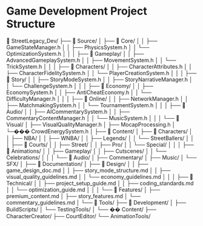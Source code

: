 # Game Development Project Structure

📁 StreetLegacy_Dev/
├── 📁 Source/
│   ├── 📁 Core/
│   │   ├── GameStateManager.h
│   │   ├── PhysicsSystem.h
│   │   └── OptimizationSystem.h
│   │
│   ├── 📁 Gameplay/
│   │   ├── AdvancedGameplaySystem.h
│   │   ├── MovementSystem.h
│   │   └── TrickSystem.h
│   │
│   ├── 📁 Characters/
│   │   ├── CharacterAttributes.h
│   │   ├── CharacterFidelitySystem.h
│   │   └── PlayerCreationSystem.h
│   │
│   ├── 📁 Story/
│   │   ├── StoryModeSystem.h
│   │   ├── StoryNarrativeManager.h
│   │   └── ChallengeSystem.h
│   │
│   ├── 📁 Economy/
│   │   ├── EconomySystem.h
│   │   ├── AntiCheatEconomy.h
│   │   └── DifficultyManager.h
│   │
│   ├── 📁 Online/
│   │   ├── NetworkManager.h
│   │   ├── MatchmakingSystem.h
│   │   └── TournamentSystem.h
│   │
│   ├── 📁 Audio/
│   │   ├── AICommentarySystem.h
│   │   ├── CommentaryContentManager.h
│   │   └── MusicSystem.h
│   │
│   └── 📁 Visual/
│       ├── VisualQualityManager.h
│       ├── MocapProcessing.h
│       └─��� CrowdEnergySystem.h
│
├── 📁 Content/
│   ├── 📁 Characters/
│   │   ├── NBA/
│   │   ├── WNBA/
│   │   ├── Legends/
│   │   └── StreetBallers/
│   │
│   ├── 📁 Courts/
│   │   ├── Street/
│   │   ├── Pro/
│   │   └── Special/
│   │
│   ├── 📁 Animations/
│   │   ├── Gameplay/
│   │   ├── Cutscenes/
│   │   └── Celebrations/
│   │
│   └── 📁 Audio/
│       ├── Commentary/
│       ├── Music/
│       └── SFX/
│
├── 📁 Documentation/
│   ├── 📁 Design/
│   │   ├── game_design_doc.md
│   │   ├── story_mode_structure.md
│   │   ├── visual_quality_guidelines.md
│   │   └── economy_guidelines.md
│   │
│   ├── 📁 Technical/
│   │   ├── project_setup_guide.md
│   │   ├── coding_standards.md
│   │   └── optimization_guide.md
│   │
│   └── 📁 Features/
│       ├── premium_content.md
│       ├── story_features.md
│       └── commentary_guidelines.md
│
└── 📁 Tools/
    ├── 📁 Development/
    │   ├── BuildScripts/
    │   └── TestingTools/
    │
    └── �� Content/
        ├── CharacterCreator/
        ├── CourtEditor/
        └── AnimationTools/ 